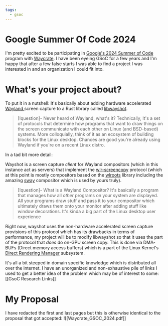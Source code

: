 ```yaml
---
tags:
  - gsoc
---
```


# Google Summer Of Code 2024

I'm pretty excited to be participating in [Google's 2024 Summer of Code ](https://en.wikipedia.org/wiki/Google_Summer_of_Code)program with [Waycrate](https://waycrate.github.io/index.html). I have been eyeing GSoC for a few years and I'm happy that after a few false starts I was able to find a project I was interested in and an organization I could fit into.

# What's your project about?
To put it in a nutshell: It's basically about adding hardware accelerated [Wayland ](https://en.wikipedia.org/wiki/Wayland_(protocol))screen capture to a Rust library called [libwayshot](https://github.com/waycrate/wayshot). 

> [!question]- Never heard of Wayland, what's it?
> Technically, It's a set of protocols that determine how programs that want to draw things on the screen communicate with each other on Linux (and BSD-based) systems. More colloquially, think of it as an ecosystem of building blocks for the Linux desktop. Chances are good you're already using Wayland if you're on a recent Linux distro. 

In a tad bit more detail: 

Wayshot is a screen capture *client* for Wayland compositors (which in this instance act as servers) that implement the [wlr-screencopy](https://wayland.app/protocols/wlr-screencopy-unstable-v1)  protocol (which at this point is mostly compositors based on the [wlroots](https://github.com/swaywm/wlroots) library including the amazing [sway](https://en.wikipedia.org/wiki/Sway_(window_manager)) compositor which is used by yours truly).
> [!question]- What is a Wayland Compositor? 
> It's basically a program that manages how all *other* programs on your system are displayed. All your programs draw stuff and pass it to your compositor which ultimately draws them onto your monitor after adding stuff like window decorations. It's kinda a big part of the Linux desktop user experience

Right now, wayshot uses the non-hardware accelerated screen capture provisions of this protocol which has its drawbacks in terms of performance, my project will be to modify libwayshot so that it uses the part of the protocol that *does* do on-GPU screen copy. This is done via  DMA-BUFs (Direct memory access buffers) which is a part of the Linux Kernel's [Direct Rendering Manager](https://en.wikipedia.org/wiki/Direct_Rendering_Manager) subsystem. 

It's all a bit steeped in domain specific knowledge which is distributed all over the internet. I have an unorganized and non-exhaustive pile of links I used to get a better idea of the problem which may be of interest to some:  [[GsoC Research Links]]

# My Proposal

I have redacted the first and last pages but this is otherwise identical to the proposal that got accepted:
![[Waycrate_GSOC_2024.pdf]]
